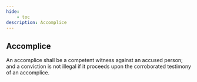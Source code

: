 ```yaml
---
hide:
    - toc
description: Accomplice
---
```


## Accomplice

An accomplice shall be a competent witness against an accused person; and a conviction is not illegal if it proceeds upon the corroborated testimony of an accomplice.
